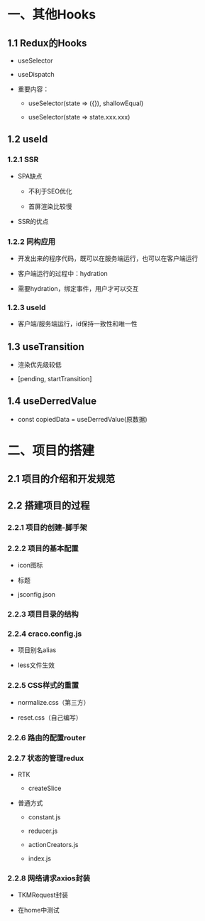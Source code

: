 # 一、其他Hooks

## 1.1 Redux的Hooks

+ useSelector

+ useDispatch

+ 重要内容：

  + useSelector(state => ({}), shallowEqual)

  + useSelector(state => state.xxx.xxx)

## 1.2 useId

### 1.2.1 SSR

+ SPA缺点

  + 不利于SEO优化

  + 首屏渲染比较慢

+ SSR的优点

### 1.2.2 同构应用

+ 开发出来的程序代码，既可以在服务端运行，也可以在客户端运行

+ 客户端运行的过程中：hydration

+ 需要hydration，绑定事件，用户才可以交互

### 1.2.3 useId

+ 客户端/服务端运行，id保持一致性和唯一性

## 1.3 useTransition

+ 渲染优先级较低

+ [pending, startTransition]

## 1.4 useDerredValue

+ const copiedData = useDerredValue(原数据)

# 二、项目的搭建

## 2.1 项目的介绍和开发规范

## 2.2 搭建项目的过程

### 2.2.1 项目的创建-脚手架

### 2.2.2 项目的基本配置

+ icon图标

+ 标题

+ jsconfig.json

### 2.2.3 项目目录的结构

### 2.2.4 craco.config.js

+ 项目别名alias

+ less文件生效

### 2.2.5 CSS样式的重置

+ normalize.css（第三方）

+ reset.css（自己编写）

### 2.2.6 路由的配置router

### 2.2.7 状态的管理redux

+ RTK

  + createSlice

+ 普通方式

  + constant.js
  
  + reducer.js

  + actionCreators.js

  + index.js

### 2.2.8 网络请求axios封装

+ TKMRequest封装

+ 在home中测试